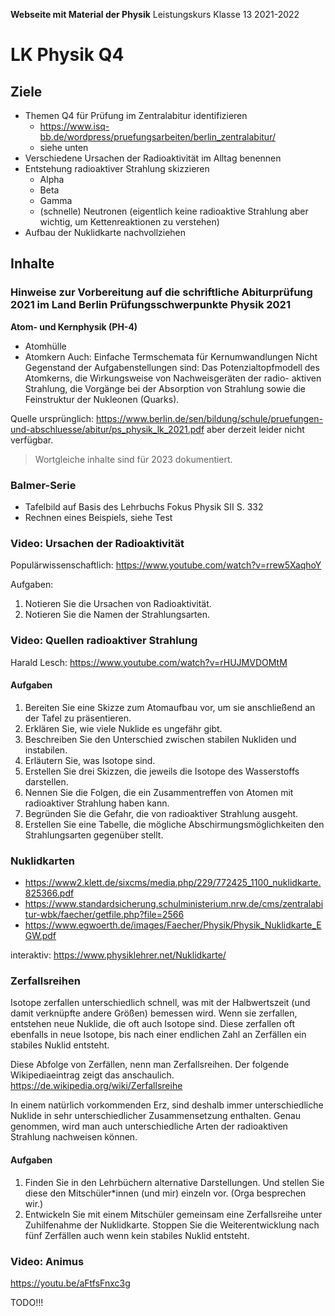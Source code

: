 **Webseite mit Material der Physik**
	Leistungskurs Klasse 13 2021-2022
                         
# LK Physik Q4

## Ziele

* Themen Q4 für Prüfung im Zentralabitur identifizieren
    * https://www.isq-bb.de/wordpress/pruefungsarbeiten/berlin_zentralabitur/
    * siehe unten
* Verschiedene Ursachen der Radioaktivität im Alltag benennen
* Entstehung radioaktiver Strahlung skizzieren
	* Alpha
	* Beta
	* Gamma
	* (schnelle) Neutronen (eigentlich keine radioaktive Strahlung aber wichtig, um Kettenreaktionen zu verstehen)
* Aufbau der Nuklidkarte nachvollziehen

## Inhalte

### Hinweise zur Vorbereitung auf die schriftliche Abiturprüfung 2021 im Land Berlin Prüfungsschwerpunkte Physik 2021

**Atom- und Kernphysik (PH-4)**
- Atomhülle
- Atomkern
Auch: Einfache Termschemata für Kernumwandlungen
Nicht Gegenstand der Aufgabenstellungen sind:
Das Potenzialtopfmodell des Atomkerns, die Wirkungsweise von Nachweisgeräten der radio-
aktiven Strahlung, die Vorgänge bei der Absorption von Strahlung sowie die Feinstruktur der
Nukleonen (Quarks).

Quelle ursprünglich: https://www.berlin.de/sen/bildung/schule/pruefungen-und-abschluesse/abitur/ps_physik_lk_2021.pdf aber derzeit leider nicht verfügbar.

> Wortgleiche inhalte sind für 2023 dokumentiert.

### Balmer-Serie

- Tafelbild auf Basis des Lehrbuchs Fokus Physik SII S. 332
- Rechnen eines Beispiels, siehe Test

### Video: Ursachen der Radioaktivität

Populärwissenschaftlich: https://www.youtube.com/watch?v=rrew5XaqhoY

Aufgaben:

1. Notieren Sie die Ursachen von Radioaktivität.
1. Notieren Sie die Namen der Strahlungsarten.

### Video: Quellen radioaktiver Strahlung

Harald Lesch: https://www.youtube.com/watch?v=rHUJMVDOMtM

#### Aufgaben

1. Bereiten Sie eine Skizze zum Atomaufbau vor, um sie anschließend an der Tafel zu präsentieren.
1. Erklären Sie, wie viele Nuklide es ungefähr gibt.
1. Beschreiben Sie den Unterschied zwischen stabilen Nukliden und instabilen.
1. Erläutern Sie, was Isotope sind.
1. Erstellen Sie drei Skizzen, die jeweils die Isotope des Wasserstoffs darstellen.
1. Nennen Sie die Folgen, die ein Zusammentreffen von Atomen mit radioaktiver Strahlung haben kann.
1. Begründen Sie die Gefahr, die von radioaktiver Strahlung ausgeht.
1. Erstellen Sie eine Tabelle, die mögliche Abschirmungsmöglichkeiten den Strahlungsarten gegenüber stellt.

### Nuklidkarten

* https://www2.klett.de/sixcms/media.php/229/772425_1100_nuklidkarte.825366.pdf
* https://www.standardsicherung.schulministerium.nrw.de/cms/zentralabitur-wbk/faecher/getfile.php?file=2566
* https://www.egwoerth.de/images/Faecher/Physik/Physik_Nuklidkarte_EGW.pdf

interaktiv: https://www.physiklehrer.net/Nuklidkarte/

### Zerfallsreihen

Isotope zerfallen unterschiedlich schnell, was mit der Halbwertszeit 
(und damit verknüpfte andere Größen) bemessen wird. Wenn sie zerfallen, entstehen neue Nuklide, die oft auch 
Isotope sind. Diese zerfallen oft ebenfalls in neue Isotope, bis 
nach einer endlichen Zahl an Zerfällen ein stabiles Nuklid entsteht.

Diese Abfolge von Zerfällen, nenn man Zerfallsreihen. Der folgende 
Wikipediaeintrag zeigt das anschaulich. https://de.wikipedia.org/wiki/Zerfallsreihe

In einem natürlich vorkommenden Erz, sind deshalb immer 
unterschiedliche Nuklide in sehr unterschiedlicher Zusammensetzung 
enthalten. Genau genommen, wird man auch unterschiedliche Arten der 
radioaktiven Strahlung nachweisen können.

#### Aufgaben

1. Finden Sie in den Lehrbüchern alternative Darstellungen. Und stellen 
Sie diese den Mitschüler*innen (und mir) einzeln vor. (Orga besprechen 
wir.)
2. Entwickeln Sie mit einem Mitschüler gemeinsam eine Zerfallsreihe 
unter Zuhilfenahme der Nuklidkarte. Stoppen Sie die Weiterentwicklung 
nach fünf Zerfällen auch wenn kein stabiles Nuklid entsteht.




### Video: Animus

https://youtu.be/aFtfsFnxc3g

TODO!!!

